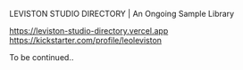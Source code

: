 LEVISTON STUDIO DIRECTORY | An Ongoing Sample Library


https://leviston-studio-directory.vercel.app<br>
https://kickstarter.com/profile/leoleviston<br>


To be continued..
